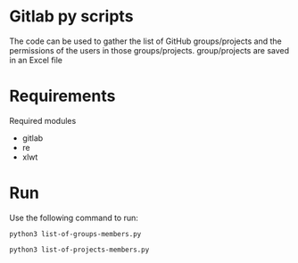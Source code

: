 # Gitlab py scripts
The code can be used to gather the list of GitHub groups/projects and the permissions of the users in those groups/projects. group/projects are saved in an Excel file



# Requirements
Required modules

* gitlab
* re
* xlwt


# Run
Use the following command to run:

<code>python3 list-of-groups-members.py</code>


<code>python3 list-of-projects-members.py</code>
